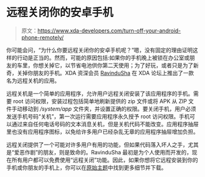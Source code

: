 # 远程关闭你的安卓手机

> 原文：<https://www.xda-developers.com/turn-off-your-android-phone-remotely/>

你可能会问，“为什么你要远程关闭你的安卓手机呢？”嗯，没有固定的理由证明这样的行动是正当的。然而，可能的原因包括:如果你的手机晚上被锁在办公室或朋友的车里，你想关掉它，以节省电池供你第二天使用；为了好玩，或者只是为了新奇，关掉你朋友的手机。XDA 资深会员 [RavinduSha](http://forum.xda-developers.com/member.php?u=5036445) 在 XDA 论坛上推出了一款名为远程关机的应用。

远程关机是一个简单的应用程序，允许用户远程关闭安装了该应用程序的手机。需要 root 访问权限，安装过程包括简单地刷新提供的 zip 文件或将 APK 从 ZIP 文件手动移动到 */system/app* 文件夹，并设置正确的权限。要关闭手机，用户必须发送手机号码“关机”，第一次运行需要应用程序永久授予 root 访问权限。手机可以通过来自任何电话号码的文本消息关机，但是关机代码不能改变。应用程序抽屉里也没有应用程序图标，以免给许多用户已经杂乱无章的应用程序抽屉增加负担。

远程关闭提供了一个可能对许多用户有用的功能，但如果代码落入坏人之手，尤其是“爱恶作剧”的朋友，则是致命的。RavinduSha 最初是为个人使用而开发的，现在所有用户都可以免费使用“远程关闭”功能。因此，如果你想将它远程安装到你的手机或你朋友的手机上，你可以在[原始主题](http://forum.xda-developers.com/showthread.php?t=2207126)中找到更多细节并下载。